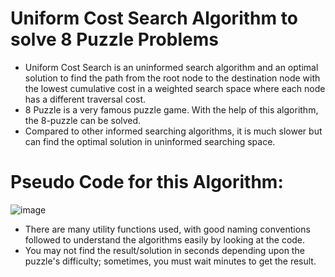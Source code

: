 # Uniform Cost Search Algorithm to solve 8 Puzzle Problems
- Uniform Cost Search is an uninformed search algorithm and an optimal solution to find the path from the root node to the destination node with the lowest cumulative cost in a weighted search space where each node has a different traversal cost.
- 8 Puzzle is a very famous puzzle game. With the help of this algorithm, the 8-puzzle can be solved.
- Compared to other informed searching algorithms, it is much slower but can find the optimal solution in uninformed searching space.
# Pseudo Code for this Algorithm:
![image](https://user-images.githubusercontent.com/96788451/194769007-b54a6578-2263-4160-86ed-06dde375e113.png)
  - There are many utility functions used, with good naming conventions followed to understand the algorithms easily by looking at the code.
  - You may not find the result/solution in seconds depending upon the puzzle's difficulty; sometimes, you must wait minutes to get the result.
